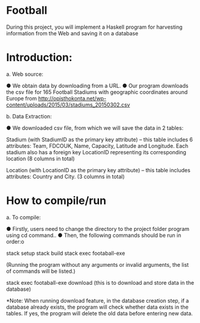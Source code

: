 # Football
During this project, you will implement a Haskell program for harvesting information from the Web and saving it on a database

# Introduction:

a. Web source:

● We obtain data by downloading from a URL.
● Our program downloads the csv file for 165 Football Stadiums with geographic coordinates around Europe from http://opisthokonta.net/wp-content/uploads/2015/03/stadiums_20150302.csv

b. Data Extraction:

● We downloaded csv file, from which we will save the data in 2 tables: 

Stadium (with StadiumID as the primary key attribute) – this table includes 6 attributes: Team, FDCOUK, Name, Capacity, Latitude and Longitude. Each stadium also has a foreign key LocationID representing its corresponding location (8 columns in total) 

Location (with LocationID as the primary key attribute) – this table includes
attributes: Country and City. (3 columns in total)

# How to compile/run
a. To compile:

● Firstly, users need to change the directory to the project folder program using cd command..
● Then, the following commands should be run in order:o

  stack setup
  stack build
  stack exec footaball-exe
  
(Running the program without any arguments or invalid arguments, the list of commands will be listed.)

stack exec footaball-exe download (this is to download and store data in the database)


*Note: When running download feature, in the database creation step, if a database already exists, the program will check whether data exists in the tables. If yes, the program will delete the old data before entering new data.
